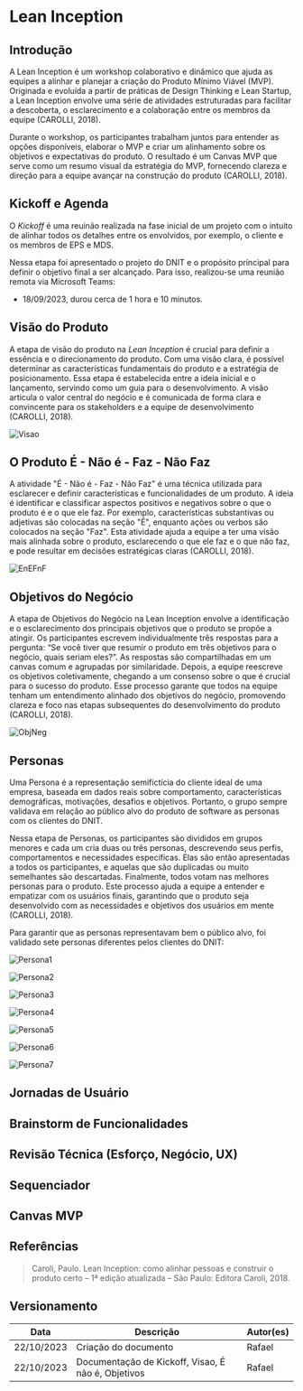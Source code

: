 # Lean Inception

## Introdução

A Lean Inception é um workshop colaborativo e dinâmico que ajuda as equipes a alinhar e planejar a criação do Produto Mínimo Viável (MVP). Originada e evoluída a partir de práticas de Design Thinking e Lean Startup, a Lean Inception envolve uma série de atividades estruturadas para facilitar a descoberta, o esclarecimento e a colaboração entre os membros da equipe (CAROLLI, 2018).

Durante o workshop, os participantes trabalham juntos para entender as opções disponíveis, elaborar o MVP e criar um alinhamento sobre os objetivos e expectativas do produto. O resultado é um Canvas MVP que serve como um resumo visual da estratégia do MVP, fornecendo clareza e direção para a equipe avançar na construção do produto (CAROLLI, 2018).

## Kickoff e Agenda

O *Kickoff* é uma reuinão realizada na fase inicial de um projeto com o intuito de alinhar todos os detalhes entre os envolvidos, por exemplo, o cliente e os membros de EPS e MDS.

Nessa etapa foi apresentado o projeto do DNIT e o propósito príncipal para definir o objetivo final a ser alcançado. Para isso, realizou-se uma reunião remota via Microsoft Teams:

* 18/09/2023, durou cerca de 1 hora e 10 minutos.

## Visão do Produto

A etapa de visão do produto na *Lean Inception* é crucial para definir a essência e o direcionamento do produto. Com uma visão clara, é possível determinar as características fundamentais do produto e a estratégia de posicionamento. Essa etapa é estabelecida entre a ideia inicial e o lançamento, servindo como um guia para o desenvolvimento. A visão articula o valor central do negócio e é comunicada de forma clara e convincente para os stakeholders e a equipe de desenvolvimento (CAROLLI, 2018).

![Visao](../assets/lean-inception/VisaoProduto.png)

## O Produto É - Não é - Faz - Não Faz

A atividade "É - Não é - Faz - Não Faz" é uma técnica utilizada para esclarecer e definir características e funcionalidades de um produto. A ideia é identificar e classificar aspectos positivos e negativos sobre o que o produto é e o que ele faz. Por exemplo, características substantivas ou adjetivas são colocadas na seção "É", enquanto ações ou verbos são colocados na seção "Faz". Esta atividade ajuda a equipe a ter uma visão mais alinhada sobre o produto, esclarecendo o que ele faz e o que não faz, e pode resultar em decisões estratégicas claras (CAROLLI, 2018).

![EnEFnF](../assets/lean-inception/enefaznfaz.png)

## Objetivos do Negócio

A etapa de Objetivos do Negócio na Lean Inception envolve a identificação e o esclarecimento dos principais objetivos que o produto se propõe a atingir. Os participantes escrevem individualmente três respostas para a pergunta: “Se você tiver que resumir o produto em três objetivos para o negócio, quais seriam eles?”. As respostas são compartilhadas em um canvas comum e agrupadas por similaridade. Depois, a equipe reescreve os objetivos coletivamente, chegando a um consenso sobre o que é crucial para o sucesso do produto. Esse processo garante que todos na equipe tenham um entendimento alinhado dos objetivos do negócio, promovendo clareza e foco nas etapas subsequentes do desenvolvimento do produto (CAROLLI, 2018).

![ObjNeg](../assets/lean-inception/ObjetivosNegocio.png)

## Personas

Uma Persona é a representação semifictícia do cliente ideal de uma empresa, baseada em dados reais sobre comportamento, características demográficas, motivações, desafios e objetivos. Portanto, o grupo sempre validava em relação ao público alvo do produto de software as personas com os clientes do DNIT.

Nessa etapa de Personas, os participantes são divididos em grupos menores e cada um cria duas ou três personas, descrevendo seus perfis, comportamentos e necessidades específicas. Elas são então apresentadas a todos os participantes, e aquelas que são duplicadas ou muito semelhantes são descartadas. Finalmente, todos votam nas melhores personas para o produto. Este processo ajuda a equipe a entender e empatizar com os usuários finais, garantindo que o produto seja desenvolvido com as necessidades e objetivos dos usuários em mente (CAROLLI, 2018).

Para garantir que as personas representavam bem o público alvo, foi validado sete personas diferentes pelos clientes do DNIT: 

![Persona1](../assets/lean-inception/personas/Persona1.png)

![Persona2](../assets/lean-inception/personas/Persona2.png)

![Persona3](../assets/lean-inception/personas/Persona3.png)

![Persona4](../assets/lean-inception/personas/Persona4.png)

![Persona5](../assets/lean-inception/personas/Persona5.png)

![Persona6](../assets/lean-inception/personas/Persona6.png)

![Persona7](../assets/lean-inception/personas/Persona7.png)

## Jornadas de Usuário

## Brainstorm de Funcionalidades

## Revisão Técnica (Esforço, Negócio, UX)

## Sequenciador

## Canvas MVP

## Referências

> Caroli, Paulo. Lean Inception: como alinhar pessoas e construir o produto certo – 1ª edição atualizada – São Paulo: Editora Caroli, 2018.

## Versionamento

|**Data**|**Descrição**|**Autor(es)**|
|--------|-------------|--------------|
| 22/10/2023 | Criação do documento | Rafael |
| 22/10/2023 | Documentação de Kickoff, Visao, É não é, Objetivos| Rafael |
